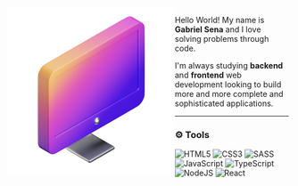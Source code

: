 <img src="computer.png" min-width="300px" max-width="300px" width="300px" align="left">

<p align="left"> 
Hello World! My name is <strong>Gabriel Sena</strong> and I love solving problems through code. 
</p>

<p>I'm always studying <strong>backend</strong> and <strong>frontend</strong> web development looking to build more and more complete and sophisticated applications.</p>

---

### :gear: Tools 
![HTML5](https://img.shields.io/badge/HTML5-6610F2.svg?style=plastic&logo=html5&logoColor=white)
![CSS3](https://img.shields.io/badge/CSS3-6610F2.svg?style=plastic&logo=css3&logoColor=white)
![SASS](https://img.shields.io/badge/SASS-6610F2.svg?style=plastic&logo=SASS&logoColor=white)
![JavaScript](https://img.shields.io/badge/Javascript-6610F2.svg?style=plastic&logo=javascript&logoColor=white)
![TypeScript](https://img.shields.io/badge/Typescript-6610F2.svg?style=plastic&logo=typescript&logoColor=white)
![NodeJS](https://img.shields.io/badge/Node.js-6610F2?style=plastic&logo=node.js&logoColor=white)
![React](https://img.shields.io/badge/react-6610F2.svg?style=plastic&logo=react&logoColor=white)

<!--- ![Terraform](https://img.shields.io/badge/Portfolio-6610F2.svg?style=for-the-badge&logoColor=white) --->
  
